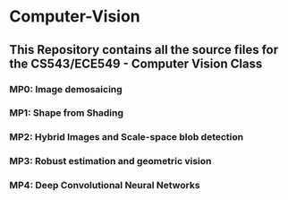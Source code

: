 # Computer-Vision

## This Repository contains all the source files for the CS543/ECE549 - Computer Vision Class

### MP0: Image demosaicing

### MP1: Shape from Shading

### MP2: Hybrid Images and Scale-space blob detection

### MP3: Robust estimation and geometric vision

### MP4: Deep Convolutional Neural Networks
